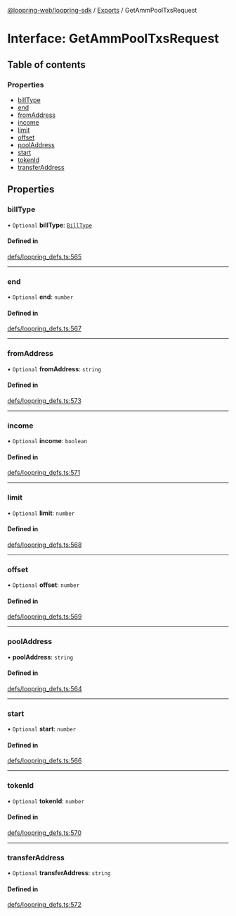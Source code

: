 [@loopring-web/loopring-sdk](../README.md) / [Exports](../modules.md) / GetAmmPoolTxsRequest

# Interface: GetAmmPoolTxsRequest

## Table of contents

### Properties

- [billType](GetAmmPoolTxsRequest.md#billtype)
- [end](GetAmmPoolTxsRequest.md#end)
- [fromAddress](GetAmmPoolTxsRequest.md#fromaddress)
- [income](GetAmmPoolTxsRequest.md#income)
- [limit](GetAmmPoolTxsRequest.md#limit)
- [offset](GetAmmPoolTxsRequest.md#offset)
- [poolAddress](GetAmmPoolTxsRequest.md#pooladdress)
- [start](GetAmmPoolTxsRequest.md#start)
- [tokenId](GetAmmPoolTxsRequest.md#tokenid)
- [transferAddress](GetAmmPoolTxsRequest.md#transferaddress)

## Properties

### billType

• `Optional` **billType**: [`BillType`](../enums/BillType.md)

#### Defined in

[defs/loopring_defs.ts:565](https://github.com/Loopring/loopring_sdk/blob/24fdf4c/src/defs/loopring_defs.ts#L565)

___

### end

• `Optional` **end**: `number`

#### Defined in

[defs/loopring_defs.ts:567](https://github.com/Loopring/loopring_sdk/blob/24fdf4c/src/defs/loopring_defs.ts#L567)

___

### fromAddress

• `Optional` **fromAddress**: `string`

#### Defined in

[defs/loopring_defs.ts:573](https://github.com/Loopring/loopring_sdk/blob/24fdf4c/src/defs/loopring_defs.ts#L573)

___

### income

• `Optional` **income**: `boolean`

#### Defined in

[defs/loopring_defs.ts:571](https://github.com/Loopring/loopring_sdk/blob/24fdf4c/src/defs/loopring_defs.ts#L571)

___

### limit

• `Optional` **limit**: `number`

#### Defined in

[defs/loopring_defs.ts:568](https://github.com/Loopring/loopring_sdk/blob/24fdf4c/src/defs/loopring_defs.ts#L568)

___

### offset

• `Optional` **offset**: `number`

#### Defined in

[defs/loopring_defs.ts:569](https://github.com/Loopring/loopring_sdk/blob/24fdf4c/src/defs/loopring_defs.ts#L569)

___

### poolAddress

• **poolAddress**: `string`

#### Defined in

[defs/loopring_defs.ts:564](https://github.com/Loopring/loopring_sdk/blob/24fdf4c/src/defs/loopring_defs.ts#L564)

___

### start

• `Optional` **start**: `number`

#### Defined in

[defs/loopring_defs.ts:566](https://github.com/Loopring/loopring_sdk/blob/24fdf4c/src/defs/loopring_defs.ts#L566)

___

### tokenId

• `Optional` **tokenId**: `number`

#### Defined in

[defs/loopring_defs.ts:570](https://github.com/Loopring/loopring_sdk/blob/24fdf4c/src/defs/loopring_defs.ts#L570)

___

### transferAddress

• `Optional` **transferAddress**: `string`

#### Defined in

[defs/loopring_defs.ts:572](https://github.com/Loopring/loopring_sdk/blob/24fdf4c/src/defs/loopring_defs.ts#L572)
